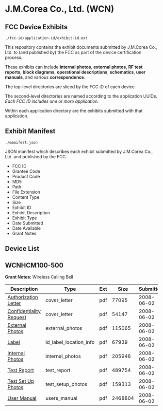 # J.M.Corea Co., Ltd. (WCN)
## FCC Device Exhibits

```
./fcc-id/application-id/exhibit-id.ext
```

This repository contains the exhibit documents submitted by J.M.Corea Co., Ltd. to (and published by) the FCC as part of the device certification process.

These exhibits can include **internal photos**, **external photos**, **RF test reports**, **block diagrams**, **operational descriptions**, **schematics**, **user manuals**, and various **correspondence**.

The top-level directories are sliced by the FCC ID of each device.

The second-level directories are named according to the application UUIDs. *Each FCC ID includes one or more application.*

Within each application directory are the exhibits submitted with that application. 

## Exhibit Manifest

```
./manifest.json
```

JSON manifest which describes each exhibit submitted by J.M.Corea Co., Ltd. and published by the FCC.

- FCC ID
- Grantee Code
- Product Code
- MD5
- Path
- File Extension
- Content Type
- Size
- Exhibit ID
- Exhibit Description
- Exhibit Type
- Date Submitted
- Date Available
- Grant Notes

## Device List
## WCNHCM100-500
**Grant Notes:** Wireless Calling Bell

| Description | Type | Ext | Size | Submitted | Available |
| ----------- | ---- | --- | ---- | --------- | --------- |
| [Authorization Letter](WCNHCM100-500/2b511e7b24e690d10ca4993c1b97f30b/949665.pdf) | cover_letter | pdf | 77095 | 2008-06-02 | 2008-06-02 |
| [Confidentiality Request](WCNHCM100-500/2b511e7b24e690d10ca4993c1b97f30b/949666.pdf) | cover_letter | pdf | 54147 | 2008-06-02 | 2008-06-02 |
| [External Photos](WCNHCM100-500/2b511e7b24e690d10ca4993c1b97f30b/949662.pdf) | external_photos | pdf | 115065 | 2008-06-02 | 2008-06-02 |
| [Label](WCNHCM100-500/2b511e7b24e690d10ca4993c1b97f30b/949661.pdf) | id_label_location_info | pdf | 67939 | 2008-06-02 | 2008-06-02 |
| [Internal Photos](WCNHCM100-500/2b511e7b24e690d10ca4993c1b97f30b/949663.pdf) | internal_photos | pdf | 205946 | 2008-06-02 | 2008-06-02 |
| [Test Report](WCNHCM100-500/2b511e7b24e690d10ca4993c1b97f30b/949667.pdf) | test_report | pdf | 489754 | 2008-06-02 | 2008-06-02 |
| [Test Set Up Photos](WCNHCM100-500/2b511e7b24e690d10ca4993c1b97f30b/949660.pdf) | test_setup_photos | pdf | 159313 | 2008-06-02 | 2008-06-02 |
| [User Manual](WCNHCM100-500/2b511e7b24e690d10ca4993c1b97f30b/949664.pdf) | users_manual | pdf | 2468804 | 2008-06-02 | 2008-06-02 |
